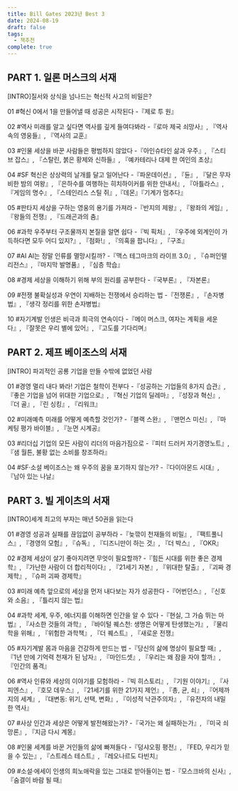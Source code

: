```yaml
---
title: Bill Gates 2023년 Best 3
date: 2024-08-19
draft: false
tags:
  - 책추천
complete: true
---
```

## PART 1. 일론 머스크의 서재
[INTRO]질서와 상식을 넘나드는 혁신적 사고의 비밀은?

01 \#혁신
0에서 1을 만들어낼 때 성공은 시작된다
-『제로 투 원』

02 \#역사
미래를 알고 싶다면 역사를 깊게 들여다봐라
-『로마 제국 쇠망사』, 『역사 속의 영웅들』, 『역사의 교훈』

03 \#인물
세상을 바꾼 사람들은 평범하지 않았다
-『아인슈타인 삶과 우주』, 『스티브 잡스』, 『스탈린, 붉은 황제와 신하들』, 『예카테리나 대제 한 여인의 초상』

04 \#SF
혁신은 상상력의 날개를 달고 일어난다
-『파운데이션』, 『듄』, 『달은 무자비한 밤의 여왕』, 『은하수를 여행하는 히치하이커를 위한 안내서』, 『아틀라스』, 『게임의 명수』, 『스테인리스 스틸 쥐』,『데몬』『기계가 멈추다』

05 \#판타지
세상을 구하는 영웅의 용기를 가져라
-『반지의 제왕』, 『왕좌의 게임』, 『왕들의 전쟁』, 『드래곤과의 춤』

06 \#과학
우주부터 구조물까지 본질을 알면 쉽다
-『빅 픽처』, 『우주에 외계인이 가득하다면 모두 어디 있지?』, 『점화!』, 『의혹을 팝니다』, 『구조』

07 \#AI
AI는 정말 인류를 멸망시킬까?
-『맥스 테그마크의 라이프 3.0』, 『슈퍼인텔리전스』, 『마지막 발명품』, 『심층 학습』

08 \#경제
세상을 이해하기 위해 부의 원리를 공부한다
-『국부론』, 『자본론』

09 \#전쟁
불확실성과 우연이 지배하는 전쟁에서 승리하는 법
-『전쟁론』, 『손자병법』, 『생각 정리를 위한 손자병법』

10 \#자기계발
인생은 비극과 희극의 연속이다
-『메이 머스크, 여자는 계획을 세운다』, 『잘못은 우리 별에 있어』, 『고도를 기다리며』

## PART 2. 제프 베이조스의 서재
[INTRO] 파괴적인 공룡 기업을 만들 수밖에 없었던 사람

01 \#경영
멀리 내다 봐라! 기업은 철학이 전부다
-『성공하는 기업들의 8가지 습관』, 『좋은 기업을 넘어 위대한 기업으로』, 『혁신 기업의 딜레마』, 『성장과 혁신』, 『더 골』, 『린 싱킹』, 『리워크』

02 \#미래예측
미래를 어떻게 예측할 것인가?
-『블랙 스완』, 『맨먼스 미신』, 『마케팅 평가 바이블』, 『눈먼 시계공』

03 \#리더십
기업의 모든 사람이 리더의 마음가짐으로
-『피터 드러커 자기경영노트』, 『샘 월튼, 불황 없는 소비를 창조하라』

04 \#SF·소설
베이조스는 왜 우주의 꿈을 포기하지 않는가?
-『다이아몬드 시대』, 『남아 있는 나날』

## PART 3. 빌 게이츠의 서재
[INTRO]세계 최고의 부자는 매년 50권을 읽는다

01 \#경영
성공과 실패를 끊임없이 공부하라
-『늦깎이 천재들의 비밀』, 『팩트풀니스』, 『경영의 모험』, 『슈독』, 『디즈니만이 하는 것』, 『더 박스』, 『OKR』

02 \#경제
세상이 살기 좋아지려면 무엇이 필요할까?
-『힘든 시대를 위한 좋은 경제학』, 『가난한 사람이 더 합리적이다』, 『21세기 자본』, 『위대한 탈출』, 『괴짜 경제학』, 『슈퍼 괴짜 경제학』

03 \#미래 예측
앞으로의 세상을 먼저 내다보는 자가 성공한다
-『어번던스』, 『신호와 소음』, 『틀리지 않는 법』

04 \#과학
세계, 우주, 에너지를 이해하면 인간을 알 수 있다
-『현실, 그 가슴 뛰는 마법』, 『사소한 것들의 과학』, 『바이털 퀘스천: 생명은 어떻게 탄생했는가』, 『물리학을 위해』, 『위험한 과학책』, 『더 퀘스트』, 『새로운 전쟁』

05 \#자기계발
몸과 마음을 건강하게 만드는 법
-『당신의 삶에 명상이 필요할 때』, 『1년 만에 기억력 천재가 된 남자』, 『마인드셋』, 『우리는 왜 잠을 자야 할까』, 『인간의 품격』

06 \#역사
인류와 세상의 이야기를 모험하라
-『빅 히스토리』, 『기원 이야기』, 『사피엔스』, 『호모 데우스』, 『21세기를 위한 21가지 제언』, 『총, 균, 쇠』, 『어제까지의 세계』, 『대변동: 위기, 선택, 변화』, 『이성적 낙관주의자』, 『유전자의 내밀한 역사』

07 \#사상
인간과 세상은 어떻게 발전해왔는가?
-『국가는 왜 실패하는가』, 『미국 쇠망론』, 『지금 다시 계몽』

08 \#인물
세계를 바꾼 거인들의 삶에 빠져들다
-『덩샤오핑 평전』, 『FED, 우리가 믿을 수 있는』, 『스트레스 테스트』, 『레오나르도 다빈치』

09 \#소설·에세이
인생의 희노애락을 있는 그대로 받아들이는 법
-『모스크바의 신사』, 『숨결이 바람 될 때』